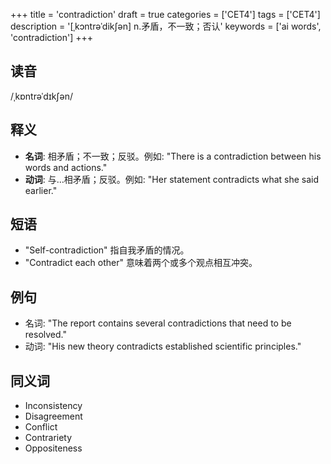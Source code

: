 +++
title = 'contradiction'
draft = true
categories = ['CET4']
tags = ['CET4']
description = '[ˌkɔntrəˈdik∫ən] n.矛盾，不一致；否认'
keywords = ['ai words', 'contradiction']
+++

## 读音
/ˌkɒntrəˈdɪkʃən/

## 释义
- **名词**: 相矛盾；不一致；反驳。例如: "There is a contradiction between his words and actions."
- **动词**: 与…相矛盾；反驳。例如: "Her statement contradicts what she said earlier."

## 短语
- "Self-contradiction" 指自我矛盾的情况。
- "Contradict each other" 意味着两个或多个观点相互冲突。

## 例句
- 名词: "The report contains several contradictions that need to be resolved."
- 动词: "His new theory contradicts established scientific principles."

## 同义词
- Inconsistency
- Disagreement
- Conflict
- Contrariety
- Oppositeness
